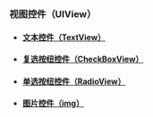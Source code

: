 ### 视图控件（UIView）

* #### [文本控件（TextView）](text.md)
* #### [复选按纽控件（CheckBoxView）](checkBox.md)
* #### [单选按纽控件（RadioView）](radio.md)
* #### [图片控件（img）](android/uiview/imgui.md)